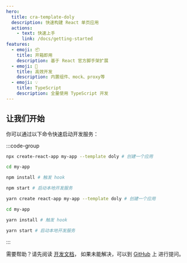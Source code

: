 ```yaml
---
hero:
  title: cra-template-doly
  description: 快速构建 React 单页应用
  actions:
    - text: 快速上手
      link: /docs/getting-started
features:
  - emoji: 📦
    title: 开箱即用
    description: 基于 React 官方脚手架扩展
  - emoji: 🚀
    title: 高效开发
    description: 内置组件、mock、proxy等
  - emoji: 💡
    title: TypeScript
    description: 全量使用 TypeScript 开发
---
```


## 让我们开始

你可以通过以下命令快速启动开发服务：

:::code-group

```bash [npm]
npx create-react-app my-app --template doly # 创建一个应用

cd my-app

npm install # 触发 hook

npm start # 启动本地开发服务
```

```bash [yarn]
yarn create react-app my-app --template doly # 创建一个应用

cd my-app

yarn install # 触发 hook

yarn start # 启动本地开发服务
```

:::

需要帮助？请先阅读 [开发文档](/docs)， 如果未能解决，可以到 [GitHub](https://github.com/doly-dev/cra-template-doly/issues) 上 进行提问。
